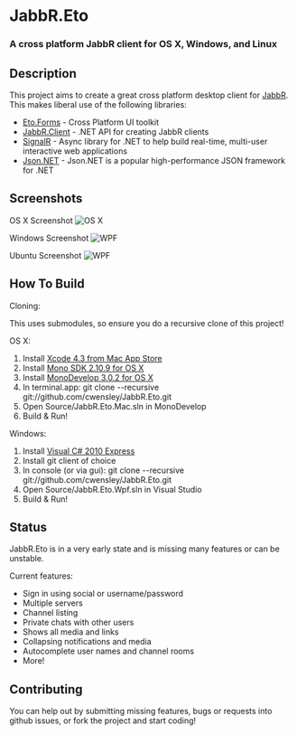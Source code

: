 JabbR.Eto
=========
### A cross platform JabbR client for OS X, Windows, and Linux

Description
-----------

This project aims to create a great cross platform desktop client for [JabbR](http://jabbr.net).
This makes liberal use of the following libraries:

* [Eto.Forms](https://github.com/picoe/Eto) - Cross Platform UI toolkit
* [JabbR.Client](https://github.com/davidfowl/JabbR.Client) - .NET API for creating JabbR clients 
* [SignalR](https://github.com/SignalR/SignalR) - Async library for .NET to help build real-time, multi-user interactive web applications
* [Json.NET](http://json.codeplex.com/) - Json.NET is a popular high-performance JSON framework for .NET

Screenshots
-----------

OS X Screenshot
![OS X](http://cwensley.github.com/JabbR.Eto/images/screenshots/Main-OSX.png)

Windows Screenshot
![WPF](http://cwensley.github.com/JabbR.Eto/images/screenshots/Main-WPF.png)

Ubuntu Screenshot
![WPF](http://cwensley.github.com/JabbR.Eto/images/screenshots/Main-Ubuntu.png)

How To Build
------------

Cloning:

This uses submodules, so ensure you do a recursive clone of this project!

OS X:

1. Install [Xcode 4.3 from Mac App Store](http://itunes.apple.com/us/app/xcode/id497799835?ls=1&mt=12)
2. Install [Mono SDK 2.10.9 for OS X](http://mono-project.com/Downloads)
3. Install [MonoDevelop 3.0.2 for OS X](http://monodevelop.com/Download)
4. In terminal.app: git clone --recursive git://github.com/cwensley/JabbR.Eto.git
5. Open Source/JabbR.Eto.Mac.sln in MonoDevelop
6. Build & Run! 

Windows:

1. Install [Visual C# 2010 Express](http://www.microsoft.com/visualstudio/en-us/products/2010-editions/visual-csharp-express)
2. Install git client of choice
3. In console (or via gui): git clone --recursive  git://github.com/cwensley/JabbR.Eto.git
4. Open Source/JabbR.Eto.Wpf.sln in Visual Studio
5. Build & Run!

Status
------

JabbR.Eto is in a very early state and is missing many features or can be unstable.

Current features:

* Sign in using social or username/password
* Multiple servers
* Channel listing
* Private chats with other users
* Shows all media and links
* Collapsing notifications and media
* Autocomplete user names and channel rooms
* More!

Contributing
------------

You can help out by submitting missing features, bugs or requests into github issues, or fork the project and start coding!